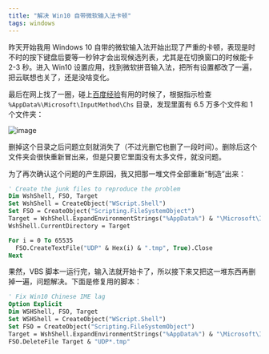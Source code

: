 ```yaml
---
title: "解决 Win10 自带微软输入法卡顿"
tags: windows
---
```


昨天开始我用 Windows 10 自带的微软输入法开始出现了严重的卡顿，表现是时不时的按下键盘后要等一秒钟才会出现候选列表，尤其是在切换窗口的时候能卡 2-3 秒。进入 Win10 设置应用，找到微软拼音输入法，把所有设置都改了一遍，把云联想也关了，还是没啥变化。

最后在网上找了一圈，碰上[百度经验][1]有用的时候了，根据指示检查 `%AppData%\Microsoft\InputMethod\Chs` 目录，发现里面有 6.5 万多个文件和 1 个文件夹：

![image](/image/windows/microsoft-ime-chs-files.png)

删掉这个目录之后问题立刻就消失了（不过光删它也删了一段时间）。删除后这个文件夹会很快重新冒出来，但是只要它里面没有太多文件，就没问题。

为了再次确认这个问题的产生原因，我又把那一堆文件全部重新“制造”出来：

```vb
' Create the junk files to reproduce the problem
Dim WshShell, FSO, Target
Set WshShell = CreateObject("WScript.Shell")
Set FSO = CreateObject("Scripting.FileSystemObject")
Target = WshShell.ExpandEnvironmentStrings("%AppData%") & "\Microsoft\InputMethod\Chs\"
WshShell.CurrentDirectory = Target

For i = 0 To 65535
  FSO.CreateTextFile("UDP" & Hex(i) & ".tmp", True).Close
Next
```

果然，VBS 脚本一运行完，输入法就开始卡了，所以接下来又把这一堆东西再删掉一遍，问题解决。下面是修复用的脚本：

```vb
' Fix Win10 Chinese IME lag
Option Explicit
Dim WSHShell, FSO, Target
Set WSHShell = CreateObject("WScript.Shell")
Set FSO = CreateObject("Scripting.FileSystemObject")
Target = WshShell.ExpandEnvironmentStrings("%AppData%") & "\Microsoft\InputMethod\Chs\"
FSO.DeleteFile Target & "UDP*.tmp"
```

  [1]: https://jingyan.baidu.com/article/6f2f55a11f1117b5b83e6c63.html
  [2]: /image/windows/microsoft-ime-chs-files.png
